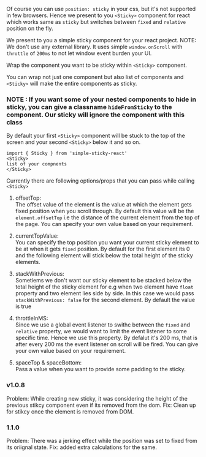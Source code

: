 Of course you can use `position: sticky` in your css, but it's not supported in few browsers. 
Hence we present to you `<Sticky>` component for react which works same as `sticky` but switches between `fixed` and `relative` position on the fly.

We present to you a simple sticky component for your react project. 
NOTE: We don't use any external library.
It uses simple `window.onScroll` with `throttle` of `200ms` to not let window event burden your UI.


Wrap the component you want to be sticky within `<Sticky>` component.

You can wrap not just one component but also list of components and `<Sticky>` will make the entire components as sticky.

### NOTE : If you want some of your nested components to hide in sticky, you can give a classname `hideFromSticky` to the component. Our sticky will ignore the component with this class

By default your first `<Sticky>` component will be stuck to the top of the screen and your second `<Sticky>` below it and so on.

```
import { Sticky } from 'simple-sticky-react'
<Sticky>
list of your compnents
</Sticky>
```

Currently there are following options/props that you can pass while calling `<Sticky>`  
  
1.  offsetTop:  
The offset value of the element is the value at which the element gets fixed position when you scroll through. By default this value will be the `element.offsetTop` i.e the distance of the current element from the top of the page. You can specify your own value based on your requirement. 

2. currentTopValue:  
You can specify the top position you want your current sticky element to be at when it gets `fixed` position. By default for the first element its 0 and the following element will stick below the total height of the sticky elements.

3. stackWithPrevious:  
Sometiems we don't want our sticky element to be stacked below the total height of the sticky element for e.g when two element have `float` property and two element lies side by side. In this case we would pass `stackWithPrevious: false` for the second element. By default the value is true

4. throttleInMS:  
Since we use a global event listener to swithc between the `fixed` and `relative` property, we would want to limit the event listener to some specific time. Hence we use this property. By defalut it's 200 ms, that is after every 200 ms the event listener on scroll will be fired. You can give your own value based on your requirement.

5. spaceTop & spaceBottom:  
Pass a value when you want to provide some padding to the sticky.


### v1.0.8  
Problem: While creating new sticky, it was considering the height of the previous stikcy component even if its removed from the dom.
Fix: Clean up for stikcy once the element is removed from DOM.

### 1.1.0
Problem: There was a jerking effect while the position was set to fixed from its oriignal state.
Fix: added extra calculations for the same.
